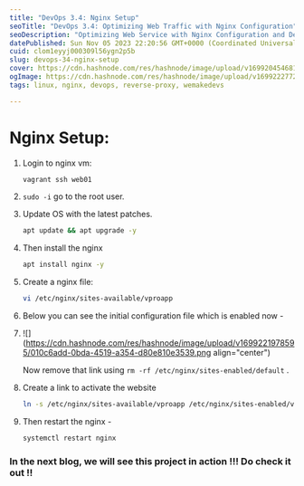 ```yaml
---
title: "DevOps 3.4: Nginx Setup"
seoTitle: "DevOps 3.4: Optimizing Web Traffic with Nginx Configuration"
seoDescription: "Optimizing Web Service with Nginx Configuration and Deployment."
datePublished: Sun Nov 05 2023 22:20:56 GMT+0000 (Coordinated Universal Time)
cuid: clom1eyyj000309l56ygn2p5b
slug: devops-34-nginx-setup
cover: https://cdn.hashnode.com/res/hashnode/image/upload/v1699204546810/62fb1f31-9da4-4885-b67d-d34a633d7210.jpeg
ogImage: https://cdn.hashnode.com/res/hashnode/image/upload/v1699222772671/b2400678-4aa8-4022-a9ec-31046546d2a0.jpeg
tags: linux, nginx, devops, reverse-proxy, wemakedevs

---
```


# Nginx Setup:

1. Login to nginx vm:
    
    ```bash
    vagrant ssh web01
    ```
    
2. `sudo -i` go to the root user.
    
3. Update OS with the latest patches.
    
    ```bash
    apt update && apt upgrade -y
    ```
    
4. Then install the nginx
    
    ```bash
    apt install nginx -y
    ```
    
5. Create a nginx file:
    
    ```bash
    vi /etc/nginx/sites-available/vproapp
    ```
    
6. Below you can see the initial configuration file which is enabled now -
    
7. ![](https://cdn.hashnode.com/res/hashnode/image/upload/v1699221978595/010c6add-0bda-4519-a354-d80e810e3539.png align="center")
    
    Now remove that link using `rm -rf /etc/nginx/sites-enabled/default` .
    
8. Create a link to activate the website
    
    ```bash
    ln -s /etc/nginx/sites-available/vproapp /etc/nginx/sites-enabled/vproapp
    ```
    
9. Then restart the nginx -
    
    ```bash
    systemctl restart nginx
    ```
    

### In the next blog, we will see this project in action !!! Do check it out !!